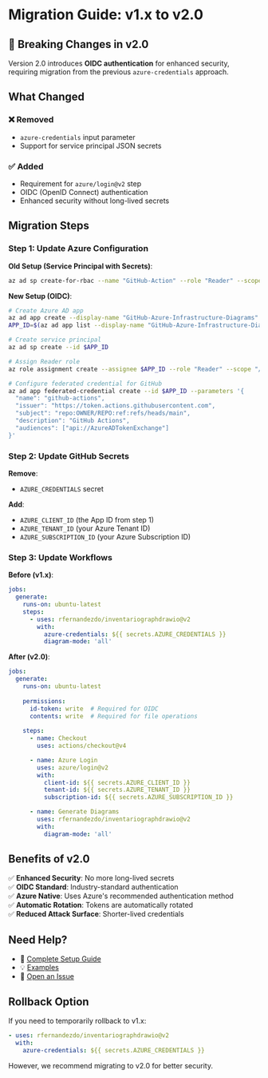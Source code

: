 # Migration Guide: v1.x to v2.0

## 🚨 Breaking Changes in v2.0

Version 2.0 introduces **OIDC authentication** for enhanced security, requiring migration from the previous `azure-credentials` approach.

## What Changed

### ❌ Removed
- `azure-credentials` input parameter
- Support for service principal JSON secrets

### ✅ Added  
- Requirement for `azure/login@v2` step
- OIDC (OpenID Connect) authentication
- Enhanced security without long-lived secrets

## Migration Steps

### Step 1: Update Azure Configuration

**Old Setup (Service Principal with Secrets)**:
```bash
az ad sp create-for-rbac --name "GitHub-Action" --role "Reader" --scopes /subscriptions/{id} --sdk-auth
```

**New Setup (OIDC)**:
```bash
# Create Azure AD app
az ad app create --display-name "GitHub-Azure-Infrastructure-Diagrams"
APP_ID=$(az ad app list --display-name "GitHub-Azure-Infrastructure-Diagrams" --query '[0].appId' -o tsv)

# Create service principal
az ad sp create --id $APP_ID

# Assign Reader role
az role assignment create --assignee $APP_ID --role "Reader" --scope "/subscriptions/{SUBSCRIPTION_ID}"

# Configure federated credential for GitHub
az ad app federated-credential create --id $APP_ID --parameters '{
  "name": "github-actions",
  "issuer": "https://token.actions.githubusercontent.com",
  "subject": "repo:OWNER/REPO:ref:refs/heads/main",
  "description": "GitHub Actions",
  "audiences": ["api://AzureADTokenExchange"]
}'
```

### Step 2: Update GitHub Secrets

**Remove**: 
- `AZURE_CREDENTIALS` secret

**Add**:
- `AZURE_CLIENT_ID` (the App ID from step 1)
- `AZURE_TENANT_ID` (your Azure Tenant ID)
- `AZURE_SUBSCRIPTION_ID` (your Azure Subscription ID)

### Step 3: Update Workflows

**Before (v1.x)**:
```yaml
jobs:
  generate:
    runs-on: ubuntu-latest
    steps:
      - uses: rfernandezdo/inventariographdrawio@v2
        with:
          azure-credentials: ${{ secrets.AZURE_CREDENTIALS }}
          diagram-mode: 'all'
```

**After (v2.0)**:
```yaml
jobs:
  generate:
    runs-on: ubuntu-latest
    
    permissions:
      id-token: write  # Required for OIDC
      contents: write  # Required for file operations
    
    steps:
      - name: Checkout
        uses: actions/checkout@v4

      - name: Azure Login
        uses: azure/login@v2
        with:
          client-id: ${{ secrets.AZURE_CLIENT_ID }}
          tenant-id: ${{ secrets.AZURE_TENANT_ID }}
          subscription-id: ${{ secrets.AZURE_SUBSCRIPTION_ID }}

      - name: Generate Diagrams
        uses: rfernandezdo/inventariographdrawio@v2
        with:
          diagram-mode: 'all'
```

## Benefits of v2.0

✅ **Enhanced Security**: No more long-lived secrets  
✅ **OIDC Standard**: Industry-standard authentication  
✅ **Azure Native**: Uses Azure's recommended authentication method  
✅ **Automatic Rotation**: Tokens are automatically rotated  
✅ **Reduced Attack Surface**: Shorter-lived credentials  

## Need Help?

- 📖 [Complete Setup Guide](SETUP_GITHUB_ACTION.md)
- 💡 [Examples](EXAMPLES.md)
- 🐛 [Open an Issue](https://github.com/rfernandezdo/inventariographdrawio/issues)

## Rollback Option

If you need to temporarily rollback to v1.x:

```yaml
- uses: rfernandezdo/inventariographdrawio@v2
  with:
    azure-credentials: ${{ secrets.AZURE_CREDENTIALS }}
```

However, we recommend migrating to v2.0 for better security.
